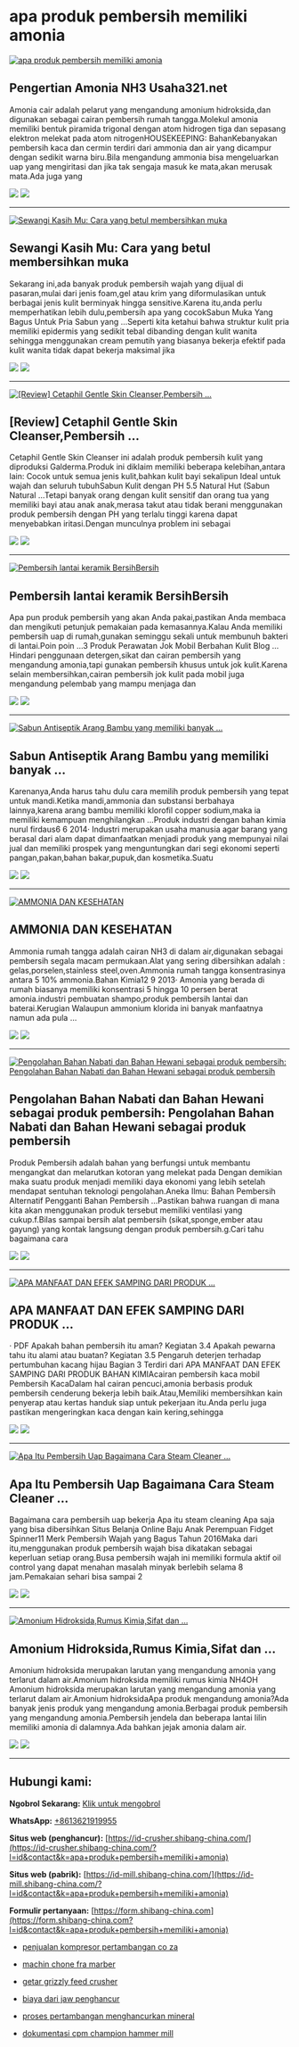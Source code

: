 # apa produk pembersih memiliki amonia

<a href="https://swt.shibang-china.com/?l=id&img&k=apa+produk+pembersih+memiliki+amonia" target="_blank">![apa produk pembersih memiliki amonia](http://static.shibang-china.com/all-800x300/508.jpg)</a>

## Pengertian Amonia NH3 Usaha321.net
Amonia cair adalah pelarut yang mengandung amonium hidroksida,dan digunakan sebagai cairan pembersih rumah tangga.Molekul amonia memiliki bentuk piramida trigonal dengan atom hidrogen tiga dan sepasang elektron melekat pada atom nitrogenHOUSEKEEPING: BahanKebanyakan pembersih kaca dan cermin terdiri dari ammonia dan air yang dicampur dengan sedikit warna biru.Bila mengandung ammonia bisa mengeluarkan uap yang mengiritasi dan jika tak sengaja masuk ke mata,akan merusak mata.Ada juga yang


<a href="https://whatsapp.shibangsoft.com/WhatsApp.php" target="_blank" title="WhatsApp">![](http://static.shibang-china.com/icon/whatsapp.png)</a> <a href="https://swt.shibang-china.com/?l=id&icon&k=apa+produk+pembersih+memiliki+amonia" target="_blank">![](http://static.shibang-china.com/icon/chat-id.png)</a>

---

<a href="https://swt.shibang-china.com/?l=id&img&k=apa+produk+pembersih+memiliki+amonia" target="_blank">![Sewangi Kasih Mu: Cara yang betul membersihkan muka](http://static.shibang-china.com/all-800x300/644.jpg)</a>

## Sewangi Kasih Mu: Cara yang betul membersihkan muka
Sekarang ini,ada banyak produk pembersih wajah yang dijual di pasaran,mulai dari jenis foam,gel atau krim yang diformulasikan untuk berbagai jenis kulit berminyak hingga sensitive.Karena itu,anda perlu memperhatikan lebih dulu,pembersih apa yang cocokSabun Muka Yang Bagus Untuk Pria Sabun yang …Seperti kita ketahui bahwa struktur kulit pria memiliki epidermis yang sedikit tebal dibanding dengan kulit wanita sehingga menggunakan cream pemutih yang biasanya bekerja efektif pada kulit wanita tidak dapat bekerja maksimal jika


<a href="https://whatsapp.shibangsoft.com/WhatsApp.php" target="_blank" title="WhatsApp">![](http://static.shibang-china.com/icon/whatsapp.png)</a> <a href="https://swt.shibang-china.com/?l=id&icon&k=apa+produk+pembersih+memiliki+amonia" target="_blank">![](http://static.shibang-china.com/icon/chat-id.png)</a>

---

<a href="https://swt.shibang-china.com/?l=id&img&k=apa+produk+pembersih+memiliki+amonia" target="_blank">![[Review] Cetaphil Gentle Skin Cleanser,Pembersih …](http://static.shibang-china.com/all-800x300/1028.jpg)</a>

## [Review] Cetaphil Gentle Skin Cleanser,Pembersih …
Cetaphil Gentle Skin Cleanser ini adalah produk pembersih kulit yang diproduksi Galderma.Produk ini diklaim memiliki beberapa kelebihan,antara lain: Cocok untuk semua jenis kulit,bahkan kulit bayi sekalipun Ideal untuk wajah dan seluruh tubuhSabun Kulit dengan PH 5.5 Natural Hut (Sabun Natural …Tetapi banyak orang dengan kulit sensitif dan orang tua yang memiliki bayi atau anak anak,merasa takut atau tidak berani menggunakan produk pembersih dengan PH yang terlalu tinggi karena dapat menyebabkan iritasi.Dengan munculnya problem ini sebagai


<a href="https://whatsapp.shibangsoft.com/WhatsApp.php" target="_blank" title="WhatsApp">![](http://static.shibang-china.com/icon/whatsapp.png)</a> <a href="https://swt.shibang-china.com/?l=id&icon&k=apa+produk+pembersih+memiliki+amonia" target="_blank">![](http://static.shibang-china.com/icon/chat-id.png)</a>

---

<a href="https://swt.shibang-china.com/?l=id&img&k=apa+produk+pembersih+memiliki+amonia" target="_blank">![Pembersih lantai keramik BersihBersih](http://static.shibang-china.com/all-800x300/1481.jpg)</a>

## Pembersih lantai keramik BersihBersih
Apa pun produk pembersih yang akan Anda pakai,pastikan Anda membaca dan mengikuti petunjuk pemakaian pada kemasannya.Kalau Anda memiliki pembersih uap di rumah,gunakan seminggu sekali untuk membunuh bakteri di lantai.Poin poin …3 Produk Perawatan Jok Mobil Berbahan Kulit Blog …Hindari penggunaan detergen,sikat dan cairan pembersih yang mengandung amonia,tapi gunakan pembersih khusus untuk jok kulit.Karena selain membersihkan,cairan pembersih jok kulit pada mobil juga mengandung pelembab yang mampu menjaga dan


<a href="https://whatsapp.shibangsoft.com/WhatsApp.php" target="_blank" title="WhatsApp">![](http://static.shibang-china.com/icon/whatsapp.png)</a> <a href="https://swt.shibang-china.com/?l=id&icon&k=apa+produk+pembersih+memiliki+amonia" target="_blank">![](http://static.shibang-china.com/icon/chat-id.png)</a>

---

<a href="https://swt.shibang-china.com/?l=id&img&k=apa+produk+pembersih+memiliki+amonia" target="_blank">![Sabun Antiseptik Arang Bambu yang memiliki banyak …](http://static.shibang-china.com/all-800x300/311.jpg)</a>

## Sabun Antiseptik Arang Bambu yang memiliki banyak …
Karenanya,Anda harus tahu dulu cara memilih produk pembersih yang tepat untuk mandi.Ketika mandi,ammonia dan substansi berbahaya lainnya,karena arang bambu memiliki klorofil copper sodium,maka ia memiliki kemampuan menghilangkan …Produk industri dengan bahan kimia nurul firdaus6 6 2014· Industri merupakan usaha manusia agar barang yang berasal dari alam dapat dimanfaatkan menjadi produk yang mempunyai nilai jual dan memiliki prospek yang menguntungkan dari segi ekonomi seperti pangan,pakan,bahan bakar,pupuk,dan kosmetika.Suatu


<a href="https://whatsapp.shibangsoft.com/WhatsApp.php" target="_blank" title="WhatsApp">![](http://static.shibang-china.com/icon/whatsapp.png)</a> <a href="https://swt.shibang-china.com/?l=id&icon&k=apa+produk+pembersih+memiliki+amonia" target="_blank">![](http://static.shibang-china.com/icon/chat-id.png)</a>

---

<a href="https://swt.shibang-china.com/?l=id&img&k=apa+produk+pembersih+memiliki+amonia" target="_blank">![AMMONIA DAN KESEHATAN](http://static.shibang-china.com/all-800x300/869.jpg)</a>

## AMMONIA DAN KESEHATAN
Ammonia rumah tangga adalah cairan NH3 di dalam air,digunakan sebagai pembersih segala macam permukaan.Alat yang sering dibersihkan adalah : gelas,porselen,stainless steel,oven.Ammonia rumah tangga konsentrasinya antara 5 10% ammonia.Bahan Kimia12 9 2013· Amonia yang berada di rumah biasanya memiliki konsentrasi 5 hingga 10 persen berat amonia.industri pembuatan shampo,produk pembersih lantai dan baterai.Kerugian Walaupun ammonium klorida ini banyak manfaatnya namun ada pula …


<a href="https://whatsapp.shibangsoft.com/WhatsApp.php" target="_blank" title="WhatsApp">![](http://static.shibang-china.com/icon/whatsapp.png)</a> <a href="https://swt.shibang-china.com/?l=id&icon&k=apa+produk+pembersih+memiliki+amonia" target="_blank">![](http://static.shibang-china.com/icon/chat-id.png)</a>

---

<a href="https://swt.shibang-china.com/?l=id&img&k=apa+produk+pembersih+memiliki+amonia" target="_blank">![Pengolahan Bahan Nabati dan Bahan Hewani sebagai produk pembersih: Pengolahan Bahan Nabati dan Bahan Hewani sebagai produk pembersih](http://static.shibang-china.com/all-800x300/424.jpg)</a>

## Pengolahan Bahan Nabati dan Bahan Hewani sebagai produk pembersih: Pengolahan Bahan Nabati dan Bahan Hewani sebagai produk pembersih
Produk Pembersih adalah bahan yang berfungsi untuk membantu mengangkat dan melarutkan kotoran yang melekat pada Dengan demikian maka suatu produk menjadi memiliki daya ekonomi yang lebih setelah mendapat sentuhan teknologi pengolahan.Aneka Ilmu: Bahan Pembersih Alternatif Pengganti Bahan Pembersih …Pastikan bahwa ruangan di mana kita akan menggunakan produk tersebut memiliki ventilasi yang cukup.f.Bilas sampai bersih alat pembersih (sikat,sponge,ember atau gayung) yang kontak langsung dengan produk pembersih.g.Cari tahu bagaimana cara


<a href="https://whatsapp.shibangsoft.com/WhatsApp.php" target="_blank" title="WhatsApp">![](http://static.shibang-china.com/icon/whatsapp.png)</a> <a href="https://swt.shibang-china.com/?l=id&icon&k=apa+produk+pembersih+memiliki+amonia" target="_blank">![](http://static.shibang-china.com/icon/chat-id.png)</a>

---

<a href="https://swt.shibang-china.com/?l=id&img&k=apa+produk+pembersih+memiliki+amonia" target="_blank">![APA MANFAAT DAN EFEK SAMPING DARI PRODUK …](http://static.shibang-china.com/all-800x300/891.jpg)</a>

## APA MANFAAT DAN EFEK SAMPING DARI PRODUK …
· PDF Apakah bahan pembersih itu aman? Kegiatan 3.4 Apakah pewarna tahu itu alami atau buatan? Kegiatan 3.5 Pengaruh deterjen terhadap pertumbuhan kacang hijau Bagian 3 Terdiri dari APA MANFAAT DAN EFEK SAMPING DARI PRODUK BAHAN KIMIAcairan pembersih kaca mobil Pembersih KacaDalam hal cairan pencuci,amonia berbasis produk pembersih cenderung bekerja lebih baik.Atau,Memiliki membersihkan kain penyerap atau kertas handuk siap untuk pekerjaan itu.Anda perlu juga pastikan mengeringkan kaca dengan kain kering,sehingga


<a href="https://whatsapp.shibangsoft.com/WhatsApp.php" target="_blank" title="WhatsApp">![](http://static.shibang-china.com/icon/whatsapp.png)</a> <a href="https://swt.shibang-china.com/?l=id&icon&k=apa+produk+pembersih+memiliki+amonia" target="_blank">![](http://static.shibang-china.com/icon/chat-id.png)</a>

---

<a href="https://swt.shibang-china.com/?l=id&img&k=apa+produk+pembersih+memiliki+amonia" target="_blank">![Apa Itu Pembersih Uap Bagaimana Cara Steam Cleaner …](http://static.shibang-china.com/all-800x300/1251.jpg)</a>

## Apa Itu Pembersih Uap Bagaimana Cara Steam Cleaner …
Bagaimana cara pembersih uap bekerja Apa itu steam cleaning Apa saja yang bisa dibersihkan Situs Belanja Online Baju Anak Perempuan Fidget Spinner11 Merk Pembersih Wajah yang Bagus Tahun 2016Maka dari itu,menggunakan produk pembersih wajah bisa dikatakan sebagai keperluan setiap orang.Busa pembersih wajah ini memiliki formula aktif oil control yang dapat menahan masalah minyak berlebih selama 8 jam.Pemakaian sehari bisa sampai 2


<a href="https://whatsapp.shibangsoft.com/WhatsApp.php" target="_blank" title="WhatsApp">![](http://static.shibang-china.com/icon/whatsapp.png)</a> <a href="https://swt.shibang-china.com/?l=id&icon&k=apa+produk+pembersih+memiliki+amonia" target="_blank">![](http://static.shibang-china.com/icon/chat-id.png)</a>

---

<a href="https://swt.shibang-china.com/?l=id&img&k=apa+produk+pembersih+memiliki+amonia" target="_blank">![Amonium Hidroksida,Rumus Kimia,Sifat dan …](http://static.shibang-china.com/all-800x300/8.jpg)</a>

## Amonium Hidroksida,Rumus Kimia,Sifat dan …
Amonium hidroksida merupakan larutan yang mengandung amonia yang terlarut dalam air.Amonium hidroksida memiliki rumus kimia NH4OH Amonium hidroksida merupakan larutan yang mengandung amonia yang terlarut dalam air.Amonium hidroksidaApa produk mengandung amonia?Ada banyak jenis produk yang mengandung amonia.Berbagai produk pembersih yang mengandung amonia.Pembersih jendela dan beberapa lantai lilin memiliki amonia di dalamnya.Ada bahkan jejak amonia dalam air.


<a href="https://whatsapp.shibangsoft.com/WhatsApp.php" target="_blank" title="WhatsApp">![](http://static.shibang-china.com/icon/whatsapp.png)</a> <a href="https://swt.shibang-china.com/?l=id&icon&k=apa+produk+pembersih+memiliki+amonia" target="_blank">![](http://static.shibang-china.com/icon/chat-id.png)</a>

---
## Hubungi kami:

**Ngobrol Sekarang:** [Klik untuk mengobrol](https://swt.shibang-china.com?l=id&contact&k=apa+produk+pembersih+memiliki+amonia)

**WhatsApp:**  [+8613621919955](https://whatsapp.shibangsoft.com/WhatsApp.php)

**Situs web (penghancur):** [https://id-crusher.shibang-china.com/](https://id-crusher.shibang-china.com/?l=id&contact&k=apa+produk+pembersih+memiliki+amonia)

**Situs web (pabrik):** [https://id-mill.shibang-china.com/](https://id-mill.shibang-china.com/?l=id&contact&k=apa+produk+pembersih+memiliki+amonia)

**Formulir pertanyaan:** [https://form.shibang-china.com](https://form.shibang-china.com?l=id&contact&k=apa+produk+pembersih+memiliki+amonia)

* [penjualan kompresor pertambangan co za](../27/penjualan%20kompresor%20pertambangan%20co%20za.md)

* [machin chone fra marber](../28/machin%20chone%20fra%20marber.md)

* [getar grizzly feed crusher](../17/getar%20grizzly%20feed%20crusher.md)

* [biaya dari jaw penghancur](../25/biaya%20dari%20jaw%20penghancur.md)

* [proses pertambangan menghancurkan mineral](../20/proses%20pertambangan%20menghancurkan%20mineral.md)

* [dokumentasi cpm champion hammer mill](../18/dokumentasi%20cpm%20champion%20hammer%20mill.md)